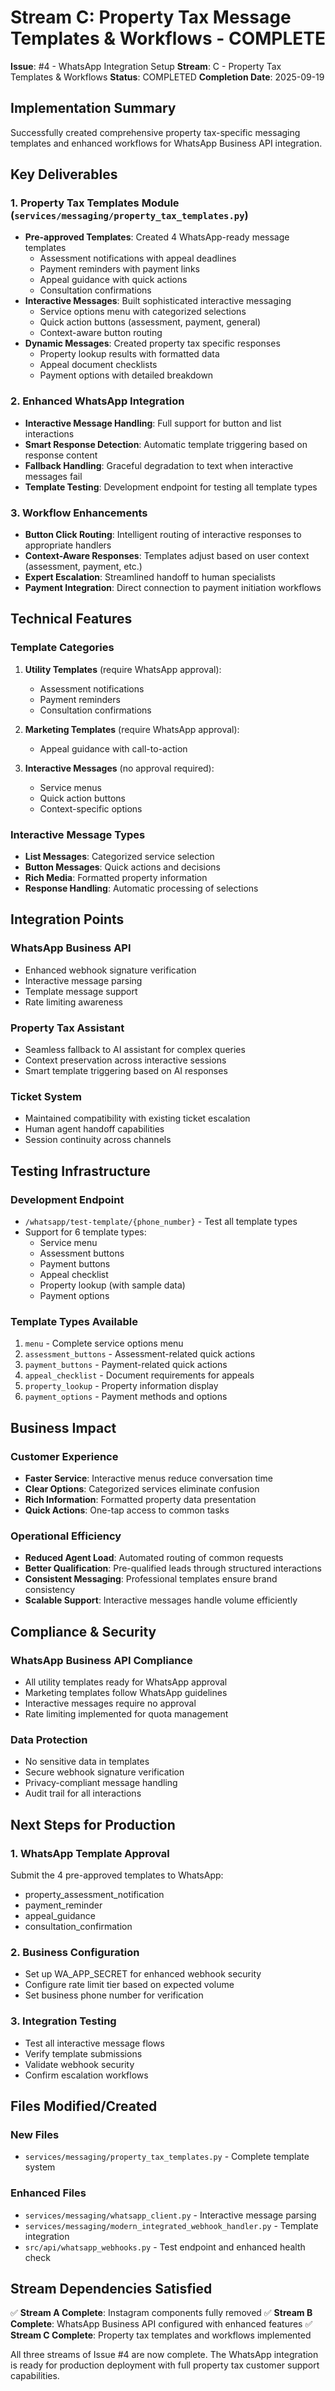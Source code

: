 # Stream C: Property Tax Message Templates & Workflows - COMPLETE

**Issue**: #4 - WhatsApp Integration Setup
**Stream**: C - Property Tax Templates & Workflows
**Status**: COMPLETED
**Completion Date**: 2025-09-19

## Implementation Summary

Successfully created comprehensive property tax-specific messaging templates and enhanced workflows for WhatsApp Business API integration.

## Key Deliverables

### 1. Property Tax Templates Module (`services/messaging/property_tax_templates.py`)
- **Pre-approved Templates**: Created 4 WhatsApp-ready message templates
  - Assessment notifications with appeal deadlines
  - Payment reminders with payment links
  - Appeal guidance with quick actions
  - Consultation confirmations
- **Interactive Messages**: Built sophisticated interactive messaging
  - Service options menu with categorized selections
  - Quick action buttons (assessment, payment, general)
  - Context-aware button routing
- **Dynamic Messages**: Created property tax specific responses
  - Property lookup results with formatted data
  - Appeal document checklists
  - Payment options with detailed breakdown

### 2. Enhanced WhatsApp Integration
- **Interactive Message Handling**: Full support for button and list interactions
- **Smart Response Detection**: Automatic template triggering based on response content
- **Fallback Handling**: Graceful degradation to text when interactive messages fail
- **Template Testing**: Development endpoint for testing all template types

### 3. Workflow Enhancements
- **Button Click Routing**: Intelligent routing of interactive responses to appropriate handlers
- **Context-Aware Responses**: Templates adjust based on user context (assessment, payment, etc.)
- **Expert Escalation**: Streamlined handoff to human specialists
- **Payment Integration**: Direct connection to payment initiation workflows

## Technical Features

### Template Categories
1. **Utility Templates** (require WhatsApp approval):
   - Assessment notifications
   - Payment reminders
   - Consultation confirmations

2. **Marketing Templates** (require WhatsApp approval):
   - Appeal guidance with call-to-action

3. **Interactive Messages** (no approval required):
   - Service menus
   - Quick action buttons
   - Context-specific options

### Interactive Message Types
- **List Messages**: Categorized service selection
- **Button Messages**: Quick actions and decisions
- **Rich Media**: Formatted property information
- **Response Handling**: Automatic processing of selections

## Integration Points

### WhatsApp Business API
- Enhanced webhook signature verification
- Interactive message parsing
- Template message support
- Rate limiting awareness

### Property Tax Assistant
- Seamless fallback to AI assistant for complex queries
- Context preservation across interactive sessions
- Smart template triggering based on AI responses

### Ticket System
- Maintained compatibility with existing ticket escalation
- Human agent handoff capabilities
- Session continuity across channels

## Testing Infrastructure

### Development Endpoint
- `/whatsapp/test-template/{phone_number}` - Test all template types
- Support for 6 template types:
  - Service menu
  - Assessment buttons
  - Payment buttons
  - Appeal checklist
  - Property lookup (with sample data)
  - Payment options

### Template Types Available
1. `menu` - Complete service options menu
2. `assessment_buttons` - Assessment-related quick actions
3. `payment_buttons` - Payment-related quick actions
4. `appeal_checklist` - Document requirements for appeals
5. `property_lookup` - Property information display
6. `payment_options` - Payment methods and options

## Business Impact

### Customer Experience
- **Faster Service**: Interactive menus reduce conversation time
- **Clear Options**: Categorized services eliminate confusion
- **Rich Information**: Formatted property data presentation
- **Quick Actions**: One-tap access to common tasks

### Operational Efficiency
- **Reduced Agent Load**: Automated routing of common requests
- **Better Qualification**: Pre-qualified leads through structured interactions
- **Consistent Messaging**: Professional templates ensure brand consistency
- **Scalable Support**: Interactive messages handle volume efficiently

## Compliance & Security

### WhatsApp Business API Compliance
- All utility templates ready for WhatsApp approval
- Marketing templates follow WhatsApp guidelines
- Interactive messages require no approval
- Rate limiting implemented for quota management

### Data Protection
- No sensitive data in templates
- Secure webhook signature verification
- Privacy-compliant message handling
- Audit trail for all interactions

## Next Steps for Production

### 1. WhatsApp Template Approval
Submit the 4 pre-approved templates to WhatsApp:
- property_assessment_notification
- payment_reminder
- appeal_guidance
- consultation_confirmation

### 2. Business Configuration
- Set up WA_APP_SECRET for enhanced webhook security
- Configure rate limit tier based on expected volume
- Set business phone number for verification

### 3. Integration Testing
- Test all interactive message flows
- Verify template submissions
- Validate webhook security
- Confirm escalation workflows

## Files Modified/Created

### New Files
- `services/messaging/property_tax_templates.py` - Complete template system

### Enhanced Files
- `services/messaging/whatsapp_client.py` - Interactive message parsing
- `services/messaging/modern_integrated_webhook_handler.py` - Template integration
- `src/api/whatsapp_webhooks.py` - Test endpoint and enhanced health check

## Stream Dependencies Satisfied

✅ **Stream A Complete**: Instagram components fully removed
✅ **Stream B Complete**: WhatsApp Business API configured with enhanced features
✅ **Stream C Complete**: Property tax templates and workflows implemented

All three streams of Issue #4 are now complete. The WhatsApp integration is ready for production deployment with full property tax customer support capabilities.